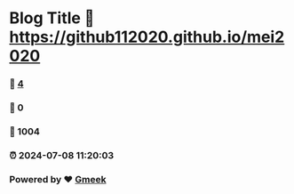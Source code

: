 # Blog Title :link: https://github112020.github.io/mei2020 
### :page_facing_up: [4](https://github112020.github.io/mei2020/tag.html) 
### :speech_balloon: 0 
### :hibiscus: 1004 
### :alarm_clock: 2024-07-08 11:20:03 
### Powered by :heart: [Gmeek](https://github.com/Meekdai/Gmeek)
